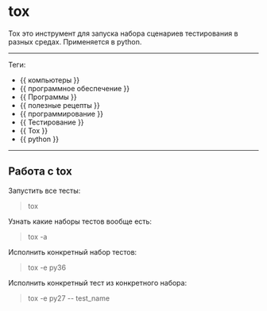 # tox

Tox это инструмент для запуска набора сценариев тестирования в разных средах.
Применяется в python.

---

Теги:

- {{ компьютеры }}
- {{ программное обеспечение }}
- {{ Программы }}
- {{ полезные рецепты }}
- {{ программирование }}
- {{ Тестирование }}
- {{ Tox }}
- {{ python }}

---

## Работа с tox

Запустить все тесты:

> tox

Узнать какие наборы тестов вообще есть:

> tox -a

Исполнить конкретный набор тестов:

> tox -e py36

Исполнить конкретный тест из конкретного набора:

> tox -e py27 -- test_name
